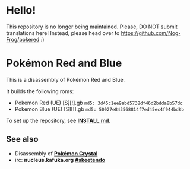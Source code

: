 # Hello!

This repository is no longer being maintained.
Please, DO NOT submit translations here!
Instead, please head over to https://github.com/Nog-Frog/pokered :)

# Pokémon Red and Blue

This is a disassembly of Pokémon Red and Blue.

It builds the following roms:

* Pokemon Red (UE) [S][!].gb  `md5: 3d45c1ee9abd5738df46d2bdda8b57dc`
* Pokemon Blue (UE) [S][!].gb `md5: 50927e843568814f7ed45ec4f944bd8b`

To set up the repository, see [**INSTALL.md**](INSTALL.md).


## See also

* Disassembly of [**Pokémon Crystal**][pokecrystal]
* irc: **nucleus.kafuka.org** [**#skeetendo**][irc]

[pokecrystal]: https://github.com/kanzure/pokecrystal
[irc]: https://kiwiirc.com/client/irc.nolimitzone.com/?#skeetendo

